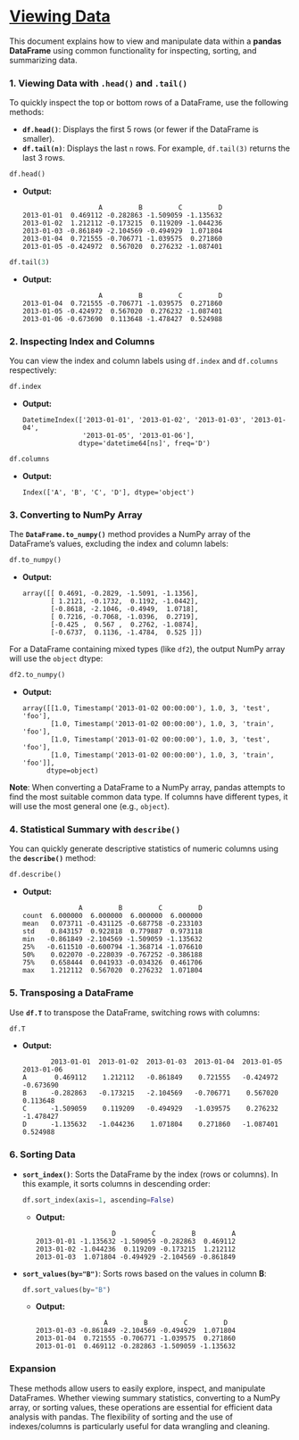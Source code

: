# [Viewing Data](https://pandas.pydata.org/docs/user_guide/10min.html#viewing-data)
This document explains how to view and manipulate data within a **pandas DataFrame** using common functionality for inspecting, sorting, and summarizing data.

### 1. **Viewing Data with `.head()` and `.tail()`**
To quickly inspect the top or bottom rows of a DataFrame, use the following methods:
- **`df.head()`**: Displays the first 5 rows (or fewer if the DataFrame is smaller).
- **`df.tail(n)`**: Displays the last `n` rows. For example, `df.tail(3)` returns the last 3 rows.
```python
df.head()
```
- **Output:**
  ```
                     A         B         C         D
  2013-01-01  0.469112 -0.282863 -1.509059 -1.135632
  2013-01-02  1.212112 -0.173215  0.119209 -1.044236
  2013-01-03 -0.861849 -2.104569 -0.494929  1.071804
  2013-01-04  0.721555 -0.706771 -1.039575  0.271860
  2013-01-05 -0.424972  0.567020  0.276232 -1.087401
  ```

```python
df.tail(3)
```
- **Output:**
  ```
                     A         B         C         D
  2013-01-04  0.721555 -0.706771 -1.039575  0.271860
  2013-01-05 -0.424972  0.567020  0.276232 -1.087401
  2013-01-06 -0.673690  0.113648 -1.478427  0.524988
  ```

### 2. **Inspecting Index and Columns**
You can view the index and column labels using `df.index` and `df.columns` respectively:
```python
df.index
```
- **Output:**
  ```
  DatetimeIndex(['2013-01-01', '2013-01-02', '2013-01-03', '2013-01-04',
                 '2013-01-05', '2013-01-06'],
                dtype='datetime64[ns]', freq='D')
  ```

```python
df.columns
```
- **Output:**
  ```
  Index(['A', 'B', 'C', 'D'], dtype='object')
  ```

### 3. **Converting to NumPy Array**
The **`DataFrame.to_numpy()`** method provides a NumPy array of the DataFrame’s values, excluding the index and column labels:
```python
df.to_numpy()
```
- **Output:**
  ```
  array([[ 0.4691, -0.2829, -1.5091, -1.1356],
         [ 1.2121, -0.1732,  0.1192, -1.0442],
         [-0.8618, -2.1046, -0.4949,  1.0718],
         [ 0.7216, -0.7068, -1.0396,  0.2719],
         [-0.425 ,  0.567 ,  0.2762, -1.0874],
         [-0.6737,  0.1136, -1.4784,  0.525 ]])
  ```

For a DataFrame containing mixed types (like `df2`), the output NumPy array will use the `object` dtype:
```python
df2.to_numpy()
```
- **Output:**
  ```
  array([[1.0, Timestamp('2013-01-02 00:00:00'), 1.0, 3, 'test', 'foo'],
         [1.0, Timestamp('2013-01-02 00:00:00'), 1.0, 3, 'train', 'foo'],
         [1.0, Timestamp('2013-01-02 00:00:00'), 1.0, 3, 'test', 'foo'],
         [1.0, Timestamp('2013-01-02 00:00:00'), 1.0, 3, 'train', 'foo']],
        dtype=object)
  ```

**Note**: When converting a DataFrame to a NumPy array, pandas attempts to find the most suitable common data type. If columns have different types, it will use the most general one (e.g., `object`).

### 4. **Statistical Summary with `describe()`**
You can quickly generate descriptive statistics of numeric columns using the **`describe()`** method:
```python
df.describe()
```
- **Output:**
  ```
                A         B         C         D
  count  6.000000  6.000000  6.000000  6.000000
  mean   0.073711 -0.431125 -0.687758 -0.233103
  std    0.843157  0.922818  0.779887  0.973118
  min   -0.861849 -2.104569 -1.509059 -1.135632
  25%   -0.611510 -0.600794 -1.368714 -1.076610
  50%    0.022070 -0.228039 -0.767252 -0.386188
  75%    0.658444  0.041933 -0.034326  0.461706
  max    1.212112  0.567020  0.276232  1.071804
  ```

### 5. **Transposing a DataFrame**
Use **`df.T`** to transpose the DataFrame, switching rows with columns:
```python
df.T
```
- **Output:**
  ```
         2013-01-01  2013-01-02  2013-01-03  2013-01-04  2013-01-05  2013-01-06
  A       0.469112    1.212112   -0.861849    0.721555   -0.424972   -0.673690
  B      -0.282863   -0.173215   -2.104569   -0.706771    0.567020    0.113648
  C      -1.509059    0.119209   -0.494929   -1.039575    0.276232   -1.478427
  D      -1.135632   -1.044236    1.071804    0.271860   -1.087401    0.524988
  ```

### 6. **Sorting Data**
- **`sort_index()`**: Sorts the DataFrame by the index (rows or columns). In this example, it sorts columns in descending order:
  ```python
  df.sort_index(axis=1, ascending=False)
  ```
  - **Output:**
    ```
                       D         C         B         A
    2013-01-01 -1.135632 -1.509059 -0.282863  0.469112
    2013-01-02 -1.044236  0.119209 -0.173215  1.212112
    2013-01-03  1.071804 -0.494929 -2.104569 -0.861849
    ```

- **`sort_values(by="B")`**: Sorts rows based on the values in column **B**:
  ```python
  df.sort_values(by="B")
  ```
  - **Output:**
    ```
                     A         B         C         D
    2013-01-03 -0.861849 -2.104569 -0.494929  1.071804
    2013-01-04  0.721555 -0.706771 -1.039575  0.271860
    2013-01-01  0.469112 -0.282863 -1.509059 -1.135632
    ```

### Expansion
These methods allow users to easily explore, inspect, and manipulate DataFrames. Whether viewing summary statistics, converting to a NumPy array, or sorting values, these operations are essential for efficient data analysis with pandas. The flexibility of sorting and the use of indexes/columns is particularly useful for data wrangling and cleaning.
